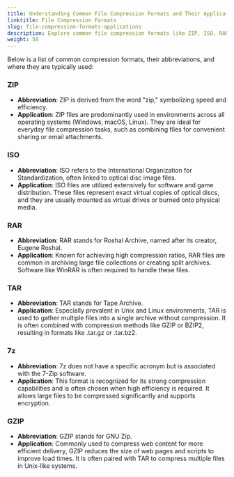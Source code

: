 ```yaml
---
title: Understanding Common File Compression Formats and Their Applications
linktitle: File Compression Formats
slug: file-compression-formats-applications
description: Explore common file compression formats like ZIP, ISO, RAR, TAR, 7z, and GZIP. Understand their abbreviations, applications, and advantages in optimizing file management and sharing across different platforms. Ideal for effective digital resource handling.
weight: 50
---
```


Below is a list of common compression formats, their abbreviations, and where they are typically used:

### ZIP

- **Abbreviation**: ZIP is derived from the word "zip," symbolizing speed and efficiency.
- **Application**: ZIP files are predominantly used in environments across all operating systems (Windows, macOS, Linux). They are ideal for everyday file compression tasks, such as combining files for convenient sharing or email attachments.

### ISO

- **Abbreviation**: ISO refers to the International Organization for Standardization, often linked to optical disc image files.
- **Application**: ISO files are utilized extensively for software and game distribution. These files represent exact virtual copies of optical discs, and they are usually mounted as virtual drives or burned onto physical media.

### RAR

- **Abbreviation**: RAR stands for Roshal Archive, named after its creator, Eugene Roshal.
- **Application**: Known for achieving high compression ratios, RAR files are common in archiving large file collections or creating split archives. Software like WinRAR is often required to handle these files.

### TAR

- **Abbreviation**: TAR stands for Tape Archive.
- **Application**: Especially prevalent in Unix and Linux environments, TAR is used to gather multiple files into a single archive without compression. It is often combined with compression methods like GZIP or BZIP2, resulting in formats like .tar.gz or .tar.bz2.

### 7z

- **Abbreviation**: 7z does not have a specific acronym but is associated with the 7-Zip software.
- **Application**: This format is recognized for its strong compression capabilities and is often chosen when high efficiency is required. It allows large files to be compressed significantly and supports encryption.

### GZIP

- **Abbreviation**: GZIP stands for GNU Zip.
- **Application**: Commonly used to compress web content for more efficient delivery, GZIP reduces the size of web pages and scripts to improve load times. It is often paired with TAR to compress multiple files in Unix-like systems.
